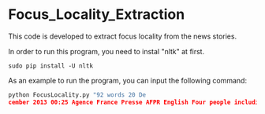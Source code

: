 # Focus_Locality_Extraction

This code is developed to extract focus locality from the news stories. 

In order to run this program, you need to instal "nltk" at first. 
```
sudo pip install -U nltk
```
As an example to run the program, you can input the following command: 

```python
python FocusLocality.py "92 words 20 De
cember 2013 00:25 Agence France Presse AFPR English Four people including the mayor of a southern Philippine town were killed Friday in an ambush at Manila airport, its general manager said. "The mayor and his family and some security escorts were attacked," Manila airport general manager Angel Honrado told reporters, adding one of the dead was the mayor of Labangan town. Ukol Talumpa, a member of the political opposition, won a hotly contested electoral contest for mayor of Labangan in last May's elections."
```
